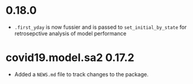 # 0.18.0

* `.first_yday` is now fussier and is passed to `set_initial_by_state` for
  retrosepctive analysis of model performance

# covid19.model.sa2 0.17.2

* Added a `NEWS.md` file to track changes to the package.
